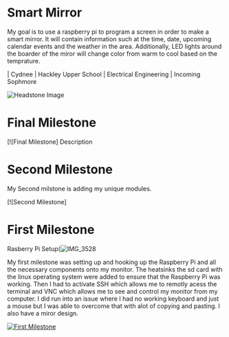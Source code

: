 ﻿# Smart Mirror
My goal is to use a raspberry pi to program a screen in order to make a smart mirror. 
It will contain information such at the time, date, upcoming calendar events and the weather in the area. Additionally, LED lights around the boarder of the miror will change color from warm to cool based on the temprature.


| Cydnee | Hackley Upper School | Electrical Engineering | Incoming Sophmore

![Headstone Image]()
  
# Final Milestone

[![Final Milestone]
Description

# Second Milestone
My Second milstone is adding my unique modules.

[![Second Milestone]

# First Milestone

Rasberry Pi Setup(![IMG_3528](https://user-images.githubusercontent.com/86081915/122816076-46d89280-d2a4-11eb-9aeb-4df25a544944.jpeg)
  
My first milestone was setting up and hooking up the Raspberry Pi and all the necessary components onto my monitor. The heatsinks the sd card with the linux operating system were added to ensure that the Raspberry Pi was working. Then I had to activate SSH which allows me to remotly acess the terminal and VNC which allows me to see and control my monitor from my computer. I did run into an issue where I had no working keyboard and just a mouse but I was able to overcome that with alot of copying and pasting. I also have a miror design.

[![First Milestone](https://res.cloudinary.com/marcomontalbano/image/upload/v1624649313/video_to_markdown/images/youtube--WSyRHG0H7yc-c05b58ac6eb4c4700831b2b3070cd403.jpg)](https://www.youtube.com/watch?v=WSyRHG0H7yc "First Milestone")
